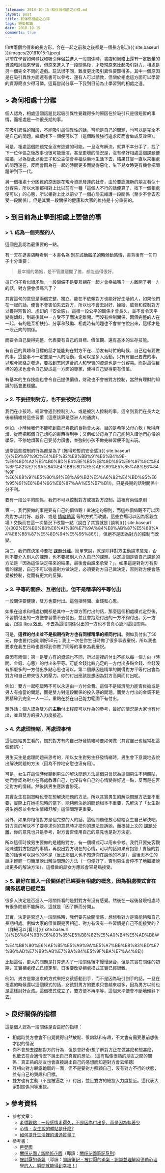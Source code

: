 ```yaml
---
filename: 2018-10-15-和伴侣相處之心得.md
layout: post
title: 和伴侣相處之心得
tags: 戀愛知識
date: 2018-10-15
comments: true
---
```


![##兩個合得來的長方形，合在一起之前和之後都是一個長方形。]({{ site.baseurl }}/images/20181015-1.jpeg)  
以前在學習如何尋找和吸引伴侣並進入一段關係時，書店和網絡上還有一定數量的資源和討論來學習，但原來進入了一段關係後，才發現原來比起吸引對方，相處是另一個完全不同的遊戲。玩法很不同，難度更比吸引異性要難得多。其中一個原因是在吸引異性方面還有書可以參考、還有人可以請教，但關於相處這方面可以學習的資源簡直少得可憐。這篇嘗試分享一下我到目前為止學習到的相處之道。

##  \> 為何相處十分難

個人認為，相處這個話題比起吸引異性要難得多的原因在於吸引只是很短暫的事情，而相處是一件很長期的事。

在吸引異性的階段，不能吸引這個異性的話，可能是自己的問題，也可以是完全不是自己的問題，繼續找下一個便可以了（這個時候強行追求反而會做成反效果）。

可是，相處這個問題完全沒有逃避的可能。一旦沒有解決，就算不幸分手了，找了下一位伴侣之後故事也很可能重演，甚至更壞的情況是，沒有學好相處這個課題便結婚，以為從此以後王子和公主便會幸福快樂地生活下去，結果其實一直以來相處的問題還在，反而會因為在一起的時間更多而變得惡化，生下兒女時更有機會把問題帶到下一代。

另一個相處十分困難的原因是在現今資訊發達的社會，由於要認識新的朋友看似十分容易，所以大家都相對上比以前有一種「這個人不行的話便算了，找下一個相處便可以」的心態，所以相對上比以前少了一個心態去維護一段關係（至少不會去忍受一段關係）。但是其實一段關係的健康和大家的維持是十分重要的。

## > 到目前為止學到相處上要做的事

### > 1. 成為一個完整的人

這個是我認為最重要的一點。

有一天在逛書店時看到一本書名為 [別在該動腦子的時候動感情](https://www.books.com.tw/products/0010782237)，書背後有一句句子十分重要：

> 最幸福的婚姻，是不管誰離開了誰，都能過得很好。

這句句子看似很矛盾，一段關係不是要互相在一起才會幸福嗎？一方離開了另一方的話，對方便會很痛苦了？

其實這句的意思是兩個完整、獨立、能在不依賴對方也能好好生活的人，如果他們在一起的話，便會不會害怕失去對方，所以也不會去討好、操縱、威脅和控制對方以獲得短暫的、虛幻的「安全感」。這樣一段公平的關係才會長久，並不會令天平變得傾斜，到最後其中一方受不了而決定離開。而沒有控制關係、兩個完整的人在一起，有的是互相扶持、分享和鼓勵、相處時有問題也不會害怕說出來，這樣才是一段正向的關係。

而要令自己變得完整，代表要有自己的目標、價值觀、還有基本的生存技能。

有自己的興趣和目標的話才能能夠在對方不在、朋友有時忙的時候，自己也有要做的事。這些事不一定要是一人的活動，也可以是多人活動。只有有自己要做的事，以現今網絡之發達，要找到志同道合的人和學習的資源也是十分容易。而對這個目標的追求也會令自己變成這一方面的專家，使得自己變得更有價值。

有基本的生存技能也會令自己提供價值，財政也不會被對方控制，當然有理財的知識的話會更穩健。

### > 2. 不要控制對方，也不要被對方控制

我們在小孩時，經常會遇到控制別人、或是被別人控制的事，這令到我們在長大之後繼續維持這些習慣（這應該算是亞洲人的通病）。

例如，小時候我們不能吃到自己喜歡的食物會大哭，目的是希望父母心軟 / 覺得麻煩，從而把那個自己想吃的東西得到手；又例如父母為了自己能夠入讀他們心儀的學系，不停地煩著自己要努力讀書，並強制小孩不做完練習便不能去玩。

通常這些控制的行為都是為了 [獲得短暫的安全感]({{ site.baseurl }}/%E9%97%9C%E4%BF%82%E9%BB%91%E6%B4%9E-%E9%9D%A2%E5%B0%8D%E4%BE%B5%E8%9D%95%E9%97%9C%E4%BF%82%E7%9A%84%E4%B8%8D%E5%AE%89%E5%85%A8%E6%84%9F-%E6%88%91%E5%80%91%E8%A9%B2%E5%A6%82%E4%BD%95%E6%95%91%E8%B4%96%E8%87%AA%E5%B7%B1/)。只是長期的話對關係十分不利。

要有一段公平的關係，我們不可以控制對方或被對方控制。這裡有兩個原則：

第一，我們要做的事是要有自己的價值觀 / 做決定的原則，而這些價值觀不可以因為對方以討好、威脅、或是 [情緒勒索](https://www.thenewslens.com/article/63074) 等的方式而改變。這些立場可以因為客觀立場 / 交換而在這一次情況下改變一點（說白了其實就是 [談判]({{ site.baseurl }}/302%E5%B0%88%E6%A1%88%E7%9A%84%E8%AB%87%E5%88%A4%E8%88%87%E5%8D%94%E5%95%86/)），但絕不是因為對方的控制而改變。

第二，我們做決定時要把 [課題分離](http://womany.net/read/article/11061)。簡單來說，就是除非對方主動請求意見，否則不要介入別人的課題，也不要被別人介入自己的課題。決定這個是否自己課題的方法是「因為這個決定帶來的結果，最後會由誰來承受？」。如果這是對對方有影響的課題，自己不可以強逼對方做決定，必須要對方自己做決定，否則對方便會感覺被控制，從而有更大的反彈。

### > 3. 平等的關係、互相付出，但不是精準的平等付出

一段關係要健康，雙方也要付出。這包括時間、金錢和心思。

如果在追求和相處初期都是其中一方單方面付出的話，那麼這個相處模式定型後，不習慣付出的一方便會習慣不去付出，並且會抱怨付出的一方不夠付出。另一方面，跟據 [Ikea 效應](https://pansci.asia/archives/37203)，不去為這段關係付出的一方也不會真心認同這段關係。

可是，**這裡的付出並不是指期待對方也有同樣精準的相同付出**。例如我付出了50元，你也要付出剛剛好50元；我上一次在你生日時做了很多事去慶祝，所以我也要求在我生日時也要得到你做了同等的事來為我慶祝。

原因有兩個：第一是雙方有的資源也不同，所以這裡的付出不能以每一個方向（時間、金錢、心思）的付出來平等。可能金錢比較充足的一方付出多點金錢、金錢沒有那麼多的一方付出多點心思也可以。第二個原因是精準的期得對方平等付出會為對方和自己帶來很大的壓力。你的付出應該是想因為對方高興而付出呢。

例如：雙方一起吃飯時不可以永遠由一方付全費。這個不是經濟能力能否負擔或是男人有擔當的問題，而是雙方對這段關係的投入感的問題。而雙方付出的金錢不是要精確到完全一人一半，重點在於在自己能力範圍下有付出。

題外話：個人認為雙方的**主動**付出程度可以作為的參考，最好的情況是大家也有付出，並且雙方的投入力度接近。

### > 4. 先處理情緒，再處理事情

這個是給男生看的，關於對方有向自己抒發情緒時要如何做（其實自己也經常犯這個錯誤）：

男生天生是處理問題來思考的，所以女生對男生抒發情緒時，男生會下意識地去說出解決問題的方法（因為不停地安慰也沒有用）。

可是，女生在這個時候聽到男生的解決問題方法這個只會認為這個男生不夠體貼，她們會認為對方在高處教導自己，也沒有令自己的心情變得好過一點，反而是在否定對方的情緒。然後該男生應該會慘死。

其實女生在抱怨時也會在想解決問題的方法，所以其實男生的解決問題方法並不重要，實際上在她抱怨時的當下，能夠解決她的問題根本不重要，先解決了「女生對男生抱怨並令女生情緒舒解」這個問題更重要。

另外，如果你相信對方是個完整的人的話，這個問題便放心留給女生自己解決吧。對方真的解決不了要尋求你的意見時才把你的想法告訴她，而根據上文的 [課題分離](http://womany.net/read/article/11061)，你的意見也只是參考，對方會否使用自己的意見也是對方決定。

所以這個時候男生要做的是體貼對方，有一個模式可以用來參考。我們只要先客觀地陳述對方抱怨的事情，再說出對方現在的心情，可以的話如果有抱怨 / 責怪的對象的話也可以說他的不是（反正那個人也不知道你在說他的不是），最後忍不住的話才輕輕一句簡單說出解決問題的方法（一句便好了，否則男生會停不了地繼續說出更多的解決方法）。這樣做的話女方應該會容易點接受。

### > 5. 最好在進入一段關係前已經要有相處的概念，因為相處模式會在關係初期已經定型

很多人決定是否進入一段關係看的是對對方有沒有感覺。然後在一起後發現相處時有很多問題不能解決。這就是「因了解而分開」。

其實，決定是否進入一段關係時，我們要先放開情感，想想看對方是否能夠和自己長期相處。例如大家的價值觀是否相近、對方有沒有一些習慣是自己不能接受的？（詳細可以[看此]({{ site.baseurl }}/%E6%84%9B%E6%83%85%E5%B8%82%E5%A0%B4%E5%AD%B8/#-%E4%B8%80%E6%AE%B5%E5%A9%9A%E5%A7%BB%E8%83%BD%E7%B6%AD%E7%B9%AB%E7%9A%84%E5%9F%BA%E7%A4%8E)）

比起這個，更大的問題是打算進入了一段關係後才慢慢磨合，但是其實在關係的初期，其實相處模式已經定型，日後要改變相處模式其實已經很難。

例如，男方是靠追求的方式來把女孩感動到手，而不是因為吸引到手的話，一旦在相處的時候還以這個模式的話，女孩對男方的要求只會越來越多，因為男方以前也是這樣討好女孩。這個模式成立了，雙方便不再平等，這個天平便會不斷地傾斜下去。

## > 良好關係的指標

這是個人認為一段關係是否良好的指標：

* 相處時雙方會會不自覺變得自然放鬆、很幽默和有趣，不太會有需要思前想後才說的情況
* 你不會想去控制對方的行為，但是會好奇/想了解對方正在做甚麼和想甚麼，也敢去在合適情況下說出自己真實的想法。（這有點像很熟的朋友之間的關係：真正熟的朋友也會直接說出自己的感想而知道對方會去傾聽）
* 互相向對方展露跪弱的一面，但不是要對方照顧自己，沒有對方不行的狀態，並有自己的興趣和目標。
* 雙方也有主動（不是被逼之下）付出，並且雙方的總投入力度接近。這代表大家對關係同等重視。

## > 參考資料
* 參考文章：
	* [老僑觀點：一段感情走得久，不是因為付出多，而是因為執著少](https://www.darencademy.com/article/view/id/16411)
	* [心情 - 女生說的體貼是什麼?](https://www.ptt.cc/bbs/Boy-Girl/M.1517369521.A.19E.html)
	* [如何提升生活裡的溝通質量？](https://4think.net/%E5%A6%82%E4%BD%95%E6%8F%90%E5%8D%87%E7%94%9F%E6%B4%BB%E8%A3%A1%E7%9A%84%E6%BA%9D%E9%80%9A%E8%B3%AA%E9%87%8F%EF%BC%9F/#more-4957)
* 參考書：
	* [巨嬰國](https://www.books.com.tw/products/CN11397121)
	* [關係花園 / 新關係花園](https://www.books.com.tw/products/0010773411)（導讀：[關係花園筆記系列](https://medium.com/@jeffcounselor/%E9%97%9C%E4%BF%82%E8%8A%B1%E5%9C%92%E7%AD%86%E8%A8%98-1-%E9%97%9C%E4%BF%82%E4%B8%AD%E7%9A%84%E9%BB%91%E7%9B%92%E5%AD%90-34ca8601609a)）
	* [被討厭的勇氣](https://www.books.com.tw/products/0010732126)（導讀：[閱讀筆記 - 被討厭的勇氣 - 認識並理解阿德勒心理學的人，瞬間就能得到幸福！](http://murphymind.blogspot.com/2016/09/adler.html)）
